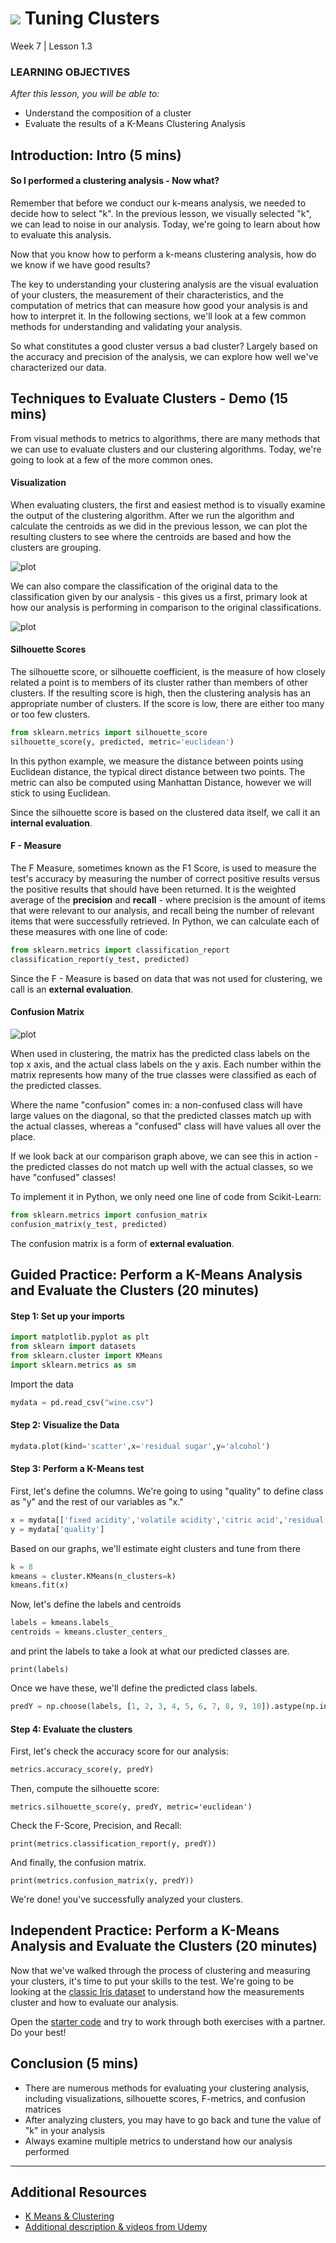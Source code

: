 # ![](https://ga-dash.s3.amazonaws.com/production/assets/logo-9f88ae6c9c3871690e33280fcf557f33.png) Tuning Clusters
Week 7 | Lesson 1.3

### LEARNING OBJECTIVES
*After this lesson, you will be able to:*
- Understand the composition of a cluster
- Evaluate the results of a K-Means Clustering Analysis

<a name="introduction"></a>
## Introduction: Intro  (5 mins)

#### So I performed a clustering analysis - Now what? 

Remember that before we conduct our k-means analysis, we needed to decide how to select "k". In the previous lesson, we visually selected "k", we can lead to noise in our analysis. Today, we're going to learn about how to evaluate this analysis. 

Now that you know how to perform a k-means clustering analysis, how do we know if we have good results? 

The key to understanding your clustering analysis are the visual evaluation of your clusters, the measurement of their characteristics, and the computation of metrics that can measure how good your analysis is and how to interpret it. In the following sections, we'll look at a few common methods for understanding and validating your analysis.

So what constitutes a good cluster versus a bad cluster? Largely based on the accuracy and precision of the analysis, we can explore how well we've characterized our data.

<a name="demo"></a>
## Techniques to Evaluate Clusters - Demo (15 mins)

From visual methods to metrics to algorithms, there are many methods that we can use to evaluate clusters and our clustering algorithms. Today, we're going to look at a few of the more common ones. 

#### Visualization

When evaluating clusters, the first and easiest method is to visually examine the output of the clustering algorithm. After we run the algorithm and calculate the centroids as we did in the previous lesson, we can plot the resulting clusters to see where the centroids are based and how the clusters are grouping. 

![plot](./assets/images/plot.png)

We can also compare the classification of the original data to the classification given by our analysis - this gives us a first, primary look at how our analysis is performing in comparison to the original classifications.

![plot](./assets/images/plot2.png)


#### Silhouette Scores

The silhouette score, or silhouette coefficient, is the measure of how closely related a point is to members of its cluster rather than members of other clusters. If the resulting score is high, then the clustering analysis has an appropriate number of clusters. If the score is low, there are either too many or too few clusters.

```python
from sklearn.metrics import silhouette_score
silhouette_score(y, predicted, metric='euclidean')
```

In this python example, we measure the distance between points using Euclidean distance, the typical direct distance between two points. The metric can also be computed using Manhattan Distance, however we will stick to using Euclidean.

Since the silhouette score is based on the clustered data itself, we call it an **internal evaluation**.

#### F - Measure

The F Measure, sometimes known as the F1 Score, is used to measure the test's accuracy by measuring the number of correct positive results versus the positive results that should have been returned. It is the weighted average of the **precision** and **recall** - where precision is the amount of items that were relevant to our analysis, and recall being the number of relevant items that were successfully retrieved. In Python, we can calculate each of these measures with one line of code:

```python
from sklearn.metrics import classification_report
classification_report(y_test, predicted)
```

Since the F - Measure is based on data that was not used for clustering, we call is an **external evaluation**.

#### Confusion Matrix

![plot](./assets/images/confusion.png)

When used in clustering, the matrix has the predicted class labels on the top x axis, and the actual class labels on the y axis. Each number within the matrix represents how many of the true classes were classified as each of the predicted classes. 

Where the name "confusion" comes in: a non-confused class will have large values on the diagonal, so that the predicted classes match up with the actual classes, whereas a "confused" class will have values all over the place.

If we look back at our comparison graph above, we can see this in action - the predicted classes do not match up well with the actual classes, so we have "confused" classes!

To implement it in Python, we only need one line of code from Scikit-Learn: 

```python
from sklearn.metrics import confusion_matrix
confusion_matrix(y_test, predicted)
```

The confusion matrix is a form of **external evaluation**. 

## Guided Practice: Perform a K-Means Analysis and Evaluate the Clusters (20 minutes)

#### Step 1: Set up your imports

```python
import matplotlib.pyplot as plt
from sklearn import datasets
from sklearn.cluster import KMeans
import sklearn.metrics as sm
```

Import the data

```python
mydata = pd.read_csv("wine.csv")
```

#### Step 2: Visualize the Data

```python
mydata.plot(kind='scatter',x='residual sugar',y='alcohol')
```

#### Step 3: Perform a K-Means test

First, let's define the columns. We're going to using "quality" to define class as "y" and the rest of our variables as "x."

```python
x = mydata[['fixed acidity','volatile acidity','citric acid','residual sugar', 'chlorides', 'free sulfur dioxide', 'total sulfur dioxide', 'density', 'pH', 'sulphates', 'alcohol']]
y = mydata['quality']
```

Based on our graphs, we'll estimate eight clusters and tune from there

```python
k = 8
kmeans = cluster.KMeans(n_clusters=k)
kmeans.fit(x)
```

Now, let's define the labels and centroids

```python
labels = kmeans.labels_
centroids = kmeans.cluster_centers_
```

and print the labels to take a look at what our predicted classes are.

```
print(labels)
```

Once we have these, we'll define the predicted class labels. 

```python
predY = np.choose(labels, [1, 2, 3, 4, 5, 6, 7, 8, 9, 10]).astype(np.int64)
```

#### Step 4: Evaluate the clusters

First, let's check the accuracy score for our analysis:

```python
metrics.accuracy_score(y, predY)
```

Then, compute the silhouette score:

```
metrics.silhouette_score(y, predY, metric='euclidean')
```

Check the F-Score, Precision, and Recall:

```
print(metrics.classification_report(y, predY))
```

And finally, the confusion matrix. 

```
print(metrics.confusion_matrix(y, predY))
```

We're done! you've successfully analyzed your clusters.

<a name="ind-practice"></a>
## Independent Practice: Perform a K-Means Analysis and Evaluate the Clusters (20 minutes)

Now that we've walked through the process of clustering and measuring your clusters, it's time to put your skills to the test. We're going to be looking at the [classic Iris dataset](./assets/datasets/iris.csv) to understand how the measurements cluster and how to evaluate our analysis. 

Open the [starter code](./code/starter-code/starter-code.ipynb) and try to work through both exercises with a partner. Do your best!


<a name="conclusion"></a>
## Conclusion (5 mins)
- There are numerous methods for evaluating your clustering analysis, including visualizations, silhouette scores, F-metrics, and confusion matrices
- After analyzing clusters, you may have to go back and tune the value of "k" in your analysis
- Always examine multiple metrics to understand how our analysis performed

***

## Additional Resources

- [K Means & Clustering](https://dl.dropboxusercontent.com/u/6044937/PyData/SKL31-KMeans.pdf)
- [Additional description & videos from Udemy](https://www.udemy.com/cluster-analysis-unsupervised-machine-learning-python/)

